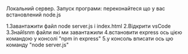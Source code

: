 Локальний сервер. Запуск програми: переконайтеся що у вас встановлений node.js

1.Завантажити файл node server.js і index.html
2.Відкрити vsCode 
3.Знайlsnm файли які ми завантажили 
4.встановити express ось цією командою у консолі "npm in express" 
5.у консоль вписати ось цю команду "node server.js"

